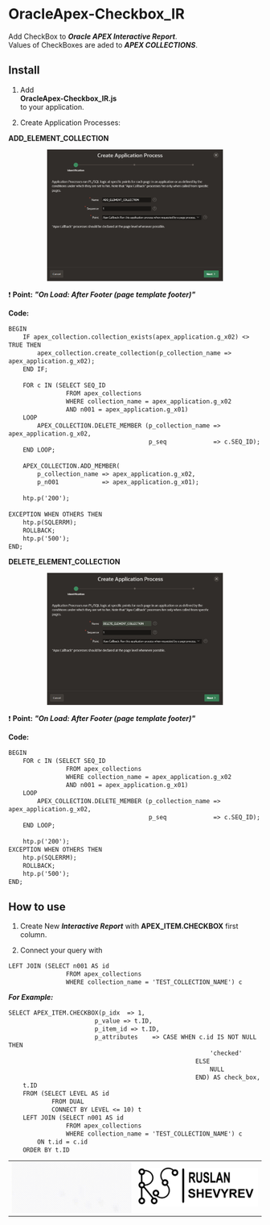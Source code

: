 # OracleApex-Checkbox_IR

Add CheckBox to ***Oracle APEX Interactive Report***.\
Values of CheckBoxes are aded to ***APEX COLLECTIONS***.

## Install

1. Add\
**OracleApex-Checkbox_IR.js**\
to your application.

2. Create Application Processes:

**ADD_ELEMENT_COLLECTION**

<p align="center">
  <img src="https://github.com/Ruslan-Shevyrev/MediaFilesToGitHub/blob/master/OracleApex-Checkbox_IR/media/1.%20OracleApex-Checkbox_IR.png" width="350" title="ADD_ELEMENT_COLLECTION">
</p>

:exclamation: **Point:** ***"On Load: After Footer (page template footer)"***

**Code:**
```
BEGIN
    IF apex_collection.collection_exists(apex_application.g_x02) <> TRUE THEN
		apex_collection.create_collection(p_collection_name => apex_application.g_x02);
    END IF;

	FOR c IN (SELECT SEQ_ID
				FROM apex_collections
				WHERE collection_name = apex_application.g_x02
				AND n001 = apex_application.g_x01)
    LOOP
        APEX_COLLECTION.DELETE_MEMBER (p_collection_name => apex_application.g_x02,
									   p_seq             => c.SEQ_ID);
    END LOOP;

    APEX_COLLECTION.ADD_MEMBER(
        p_collection_name => apex_application.g_x02,
        p_n001            => apex_application.g_x01);
		
	htp.p('200');
   
EXCEPTION WHEN OTHERS THEN
	htp.p(SQLERRM);
    ROLLBACK;
    htp.p('500');
END;
```

**DELETE_ELEMENT_COLLECTION**

<p align="center">
  <img src="https://github.com/Ruslan-Shevyrev/MediaFilesToGitHub/blob/master/OracleApex-Checkbox_IR/media/2.%20OracleApex-Checkbox_IR.png" width="350" title="DELETE_ELEMENT_COLLECTION">
</p>

:exclamation: **Point:** ***"On Load: After Footer (page template footer)"***

**Code:**
```
BEGIN
	FOR c IN (SELECT SEQ_ID
				FROM apex_collections
				WHERE collection_name = apex_application.g_x02
				AND n001 = apex_application.g_x01)
    LOOP
        APEX_COLLECTION.DELETE_MEMBER (p_collection_name => apex_application.g_x02,
									   p_seq             => c.SEQ_ID);
    END LOOP;

	htp.p('200');
EXCEPTION WHEN OTHERS THEN
	htp.p(SQLERRM);
    ROLLBACK;
    htp.p('500');
END;
```

## How to use

1. Create New ***Interactive Report*** with **APEX_ITEM.CHECKBOX** first column. 

2. Connect your query with 

```
LEFT JOIN (SELECT n001 AS id
				FROM apex_collections
				WHERE collection_name = 'TEST_COLLECTION_NAME') c
```

***For Example:***

```
SELECT APEX_ITEM.CHECKBOX(p_idx  => 1,
                 		p_value => t.ID,
                 		p_item_id => t.ID,                  
                 		p_attributes    => CASE WHEN c.id IS NOT NULL THEN 
                 										'checked' 
                 									ELSE 
                 										NULL 
                 									END) AS check_box, 
    t.ID
    FROM (SELECT LEVEL AS id 
            FROM DUAL
            CONNECT BY LEVEL <= 10) t
    LEFT JOIN (SELECT n001 AS id
				FROM apex_collections
				WHERE collection_name = 'TEST_COLLECTION_NAME') c
    	ON t.id = c.id
    ORDER BY t.ID
```

<table>
  <tr>
    <td valign="center" width="49%"><img src="https://github.com/Ruslan-Shevyrev/Ruslan-Shevyrev/blob/main/logoRS/logo_mini.gif" title="logo"></td>
    <td valign="center" width="49%"><img src="https://github.com/Ruslan-Shevyrev/Ruslan-Shevyrev/blob/main/logoRS/logoRS_FULL.png" title="RuslanShevyrev"></td>
  </tr>
</table>